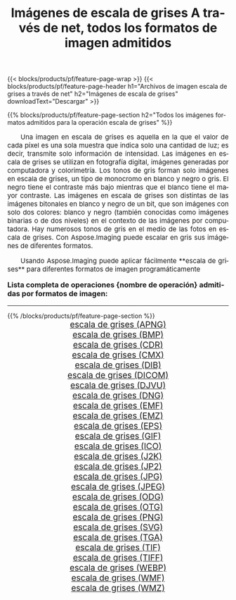 ﻿---
title: Imágenes de escala de grises A través de net, todos los formatos de imagen admitidos 
weight: 3920
url: /es/net/grayscale/ 
lang: es
langdirlevel: 2
locales: zh-hans,ja,it,ru,de,es,fr,nl,id,lt,pl,pt,vi,tr,ko,zh-hant,ar,hi,th,sv,cs,uk,he
description: Usando Aspose.Imaging puede fácilmente escala de grises imágenes a través de net
---

{{< blocks/products/pf/feature-page-wrap >}}
{{< blocks/products/pf/feature-page-header h1="Archivos de imagen escala de grises a través de net" h2="Imágenes de escala de grises" downloadText="Descargar" >}}


{{% blocks/products/pf/feature-page-section  h2="Todos los imágenes formatos admitidos para la operación escala de grises" %}}
<p align="justify" style="text-indent:2em;font-size:15px;">
Una imagen en escala de grises es aquella en la que el valor de cada píxel es una sola muestra que indica solo una cantidad de luz; es decir, transmite solo información de intensidad. Las imágenes en escala de grises se utilizan en fotografía digital, imágenes generadas por computadora y colorimetría. Los tonos de gris forman solo imágenes en escala de grises, un tipo de monocromo en blanco y negro o gris. El negro tiene el contraste más bajo mientras que el blanco tiene el mayor contraste. Las imágenes en escala de grises son distintas de las imágenes bitonales en blanco y negro de un bit, que son imágenes con solo dos colores: blanco y negro (también conocidas como imágenes binarias o de dos niveles) en el contexto de las imágenes por computadora. Hay numerosos tonos de gris en el medio de las fotos en escala de grises. Con Aspose.Imaging puede escalar en gris sus imágenes de diferentes formatos.
</p>
<p align="justify" style="text-indent:2em;font-size:15px;">
Usando Aspose.Imaging puede aplicar fácilmente **escala de grises** para diferentes formatos de imagen programáticamente
</p>
<h3 style="margin-top:16px;">
Lista completa de operaciones {nombre de operación} admitidas por formatos de imagen:
</h3>
<hr/>
{{% /blocks/products/pf/feature-page-section %}}
<div class="container-fluid productfamilypage bg-gray">
    <div class="convertypes bg-gray agp-content section">
        <div class="container">
		<div class="row other-converters" style="gap: 10px;font-size: 19px;text-align:center;">
		    <div class='col-md-3 other-converter remove-lp remove-rp'><a href="/imaging/es/net/grayscale/apng/" style="padding:15px;">escala de grises (APNG)</a></div><div class='col-md-3 other-converter remove-lp remove-rp'><a href="/imaging/es/net/grayscale/bmp/" style="padding:15px;">escala de grises (BMP)</a></div><div class='col-md-3 other-converter remove-lp remove-rp'><a href="/imaging/es/net/grayscale/cdr/" style="padding:15px;">escala de grises (CDR)</a></div><div class='col-md-3 other-converter remove-lp remove-rp'><a href="/imaging/es/net/grayscale/cmx/" style="padding:15px;">escala de grises (CMX)</a></div><div class='col-md-3 other-converter remove-lp remove-rp'><a href="/imaging/es/net/grayscale/dib/" style="padding:15px;">escala de grises (DIB)</a></div><div class='col-md-3 other-converter remove-lp remove-rp'><a href="/imaging/es/net/grayscale/dicom/" style="padding:15px;">escala de grises (DICOM)</a></div><div class='col-md-3 other-converter remove-lp remove-rp'><a href="/imaging/es/net/grayscale/djvu/" style="padding:15px;">escala de grises (DJVU)</a></div><div class='col-md-3 other-converter remove-lp remove-rp'><a href="/imaging/es/net/grayscale/dng/" style="padding:15px;">escala de grises (DNG)</a></div><div class='col-md-3 other-converter remove-lp remove-rp'><a href="/imaging/es/net/grayscale/emf/" style="padding:15px;">escala de grises (EMF)</a></div><div class='col-md-3 other-converter remove-lp remove-rp'><a href="/imaging/es/net/grayscale/emz/" style="padding:15px;">escala de grises (EMZ)</a></div><div class='col-md-3 other-converter remove-lp remove-rp'><a href="/imaging/es/net/grayscale/eps/" style="padding:15px;">escala de grises (EPS)</a></div><div class='col-md-3 other-converter remove-lp remove-rp'><a href="/imaging/es/net/grayscale/gif/" style="padding:15px;">escala de grises (GIF)</a></div><div class='col-md-3 other-converter remove-lp remove-rp'><a href="/imaging/es/net/grayscale/ico/" style="padding:15px;">escala de grises (ICO)</a></div><div class='col-md-3 other-converter remove-lp remove-rp'><a href="/imaging/es/net/grayscale/j2k/" style="padding:15px;">escala de grises (J2K)</a></div><div class='col-md-3 other-converter remove-lp remove-rp'><a href="/imaging/es/net/grayscale/jp2/" style="padding:15px;">escala de grises (JP2)</a></div><div class='col-md-3 other-converter remove-lp remove-rp'><a href="/imaging/es/net/grayscale/jpg/" style="padding:15px;">escala de grises (JPG)</a></div><div class='col-md-3 other-converter remove-lp remove-rp'><a href="/imaging/es/net/grayscale/jpeg/" style="padding:15px;">escala de grises (JPEG)</a></div><div class='col-md-3 other-converter remove-lp remove-rp'><a href="/imaging/es/net/grayscale/odg/" style="padding:15px;">escala de grises (ODG)</a></div><div class='col-md-3 other-converter remove-lp remove-rp'><a href="/imaging/es/net/grayscale/otg/" style="padding:15px;">escala de grises (OTG)</a></div><div class='col-md-3 other-converter remove-lp remove-rp'><a href="/imaging/es/net/grayscale/png/" style="padding:15px;">escala de grises (PNG)</a></div><div class='col-md-3 other-converter remove-lp remove-rp'><a href="/imaging/es/net/grayscale/svg/" style="padding:15px;">escala de grises (SVG)</a></div><div class='col-md-3 other-converter remove-lp remove-rp'><a href="/imaging/es/net/grayscale/tga/" style="padding:15px;">escala de grises (TGA)</a></div><div class='col-md-3 other-converter remove-lp remove-rp'><a href="/imaging/es/net/grayscale/tif/" style="padding:15px;">escala de grises (TIF)</a></div><div class='col-md-3 other-converter remove-lp remove-rp'><a href="/imaging/es/net/grayscale/tiff/" style="padding:15px;">escala de grises (TIFF)</a></div><div class='col-md-3 other-converter remove-lp remove-rp'><a href="/imaging/es/net/grayscale/webp/" style="padding:15px;">escala de grises (WEBP)</a></div><div class='col-md-3 other-converter remove-lp remove-rp'><a href="/imaging/es/net/grayscale/wmf/" style="padding:15px;">escala de grises (WMF)</a></div><div class='col-md-3 other-converter remove-lp remove-rp'><a href="/imaging/es/net/grayscale/wmz/" style="padding:15px;">escala de grises (WMZ)</a></div>
                </div>
        </div>
    </div>
</div>
<br/>
